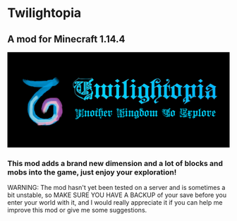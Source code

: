 <h1>Twilightopia</h1>
<h2>A mod for Minecraft 1.14.4</h2>
<p><img src="https://raw.githubusercontent.com/DevBobcorn/Twilightopia/master/src/main/resources/TwilightopiaBanner.png" alt="twilightopia-logo" title="" /></p>
<h3>This mod adds a brand new dimension and a lot of blocks and mobs into the game, just enjoy your exploration!</h3>
WARNING: The mod hasn't yet been tested on a server and is sometimes a bit unstable, so MAKE SURE YOU HAVE A BACKUP of your save before you enter your world with it, and I would really appreciate it if you can help me improve this mod or give me some suggestions.
